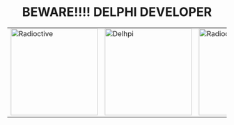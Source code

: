 
<table>
<tr>
<h1 style="text-align: center;">BEWARE!!!! DELPHI DEVELOPER</h1>
</tr>
    <tr>
        <td><img src="https://media.tenor.com/QL4I4d6fYuMAAAAM/moon-and-sun-radioactive.gif" alt="Radioctive"  height="200"></td>
        <td><img src="https://cdn-icons-png.flaticon.com/512/5968/5968252.png" alt="Delhpi" height="200"></td>
        <td><img src="https://media.tenor.com/QL4I4d6fYuMAAAAM/moon-and-sun-radioactive.gif" alt="Radioctive" height="200"></td>
    </tr>
</table>

